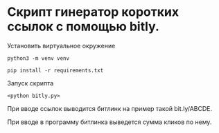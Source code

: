 #  Скрипт гинератор коротких ссылок с помощью bitly.

Установить виртуальное окружение

    python3 -m venv venv

    pip install -r requirements.txt

Запуск скрипта 

    <python bitly.py>

При вводе ссылок выводится битлинк на пример такой bit.ly/ABCDE.

При вводе в программу битлинка выведется сумма кликов по нему.